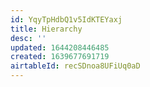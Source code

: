 ```yaml
---
id: YqyTpHdbQ1v5IdKTEYaxj
title: Hierarchy
desc: ''
updated: 1644208446485
created: 1639677691719
airtableId: recSDnoa8UFiUq0aD
---
```





